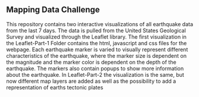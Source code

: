 ## Mapping Data Challenge

This repository contains two interactive visualizations of all earthquake data from the last 7 days. The data is pulled from the United States Geological Survey and visualized through the Leaflet library. The first visualization in the Leaflet-Part-1 Folder contains the html, javascript and css files for the webpage. Each earthquake marker is varied to visually represent different characteristics of the earthquake, where the marker size is dependent on the magnitude and the marker color is dependent on the depth of the earthquake. The markers also contain popups to show more information about the earthquake. In Leaflet-Part-2 the visualization is the same, but now different map layers are added as well as the possibility to add a representation of earths tectonic plates 


